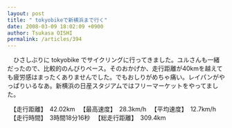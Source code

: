```yaml
---
layout: post
title: " tokyobikeで新横浜まで行く"
date: 2008-03-09 18:02:09 +0900
author: Tsukasa OISHI
permalink: /articles/394
---
```


　ひさしぶりに tokyobike でサイクリングに行ってきました。ユルさんも一緒だったので、比較的のんびりペース。そのおかげか、走行距離が40kmを越えても疲労感はまったくありませんでした。でもおしりがめちゃ痛い。レイパンがやっぱりいるなあ。新横浜の日産スタジアムではフリーマーケットをやってました。

　【走行距離】　42.02km
　【最高速度】　28.3km/h
　【平均速度】　12.7km/h
　【走行時間】　3時間18分16秒
　【総走行距離】　309.4km

